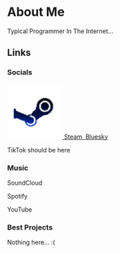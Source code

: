 # About Me

Typical
 Programmer In The Internet...
 
## Links

<style>
 .markdown-body img {
  --size: 15px;
  width: var(--size);
  height: var(--size);
 }
</style>

### Socials
<a href="https://steamcommunity.com/id/k44rme/" class="steam icon">
 <img src="icons/steam.png">
 Steam
</a>

<a href="https://bsky.app/profile/k44rme.bsky.social">
 <img src="">
 Bluesky
</a>

TikTok should be here

### Music

SoundCloud

Spotify

YouTube

### Best Projects

Nothing here... :(
